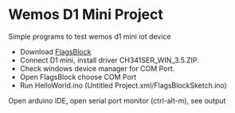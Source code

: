 # Wemos D1 Mini Project

Simple programs to test wemos d1 mini iot device

* Download [FlagsBlock]()
* Connect D1 mini, install driver CH341SER_WIN_3.5.ZIP.
* Check windows device manager for COM Port.
* Open FlagsBlock choose COM Port 
* Run HelloWorld.ino (Untitled Project.xml/FlagsBlockSketch.ino)

Open arduino IDE, open serial port monitor (ctrl-alt-m), see output
 
